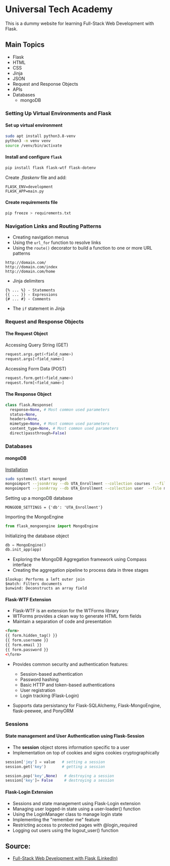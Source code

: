 # Universal Tech Academy
This is a dummy website for learning Full-Stack Web Development with Flask.

## Main Topics
- Flask
- HTML
- CSS
- Jinja
- JSON
- Request and Response Objects
- APIs
- Databases
  + mongoDB

### Setting Up Virtual Environments and Flask
#### Set up virtual environment
```Bash
sudo apt install python3.8-venv
python3 -m venv venv
source /venv/bin/activate
```
#### Install and configure `flask`
```Bash
pip install flask flask-wtf flask-dotenv
```

Create _.flaskenv_ file and add:
```
FLASK_ENV=development
FLASK_APP=main.py
```
#### Create requirements file
```Bash
pip freeze > requirements.txt
```

### Navigation Links and Routing Patterns
- Creating navigation menus
- Using the `url_for` function to resolve links
- Using the `route()` decorator to build a function to one or more URL patterns
```
http://domain.com/
http://domain.com/index
http://domain.com/home
```

- Jinja delimiters
```
{% ... %} - Statements
{{ ... }} - Expressions
{# ... #} - Comments
```
- The `if` statement in Jinja

### Request and Response Objects
#### The Request Object
Accessing Query String (GET)
```Python
request.args.get(<field_name>)
request.args[<field_name>]
```

Accessing Form Data (POST)
```Python
request.form.get(<field_name>)
request.form[<field_name>]
```
#### The Response Object
```Python
class flask.Response(
  response=None, # Most common used parameters
  status=None,
  headers=None,
  mimetype=None, # Most common used parameters
  content_type=None, # Most common used parameters
  direct)passthrough=False)
```
### Databases
#### mongoDB
[Installation](https://www.mongodb.com/)
```Bash
sudo systemctl start mongod
mongoimport --jsonArray --db UTA_Enrollment --collection courses  --file models/courses.json
mongoimport --jsonArray --db UTA_Enrollment --collection user  --file models/user.json
```

Setting up a mongoDB database
```
MONGODB_SETTINGS = {'db': 'UTA_Enrollment'}
```

Importing the MongoEngine
```Python
from flask_mongoengine import MongoEngine
```

Initializing the database object
```Python
db = MongoEngine()
db.init_app(app)
```
-  Exploring the MongoDB Aggregation framework using Compass interface
-  Creating the aggregation pipeline to process data in three stages
```
$lookup: Performs a left outer join
$match: Filters documents
$unwind: Deconstructs an array field
```

#### Flask-WTF Extension
- Flask-WTF is an extension for the WTForms library
- WTForms provides a clean way to generate HTML form fields
- Maintain a separation of code and presentation

```html
<form>
{{ form.hidden_tag() }}
{{ form.username }}
{{ form.email }}
{{ form.password }}
<\form>
```
- Provides common security and authentication features:
  - Session-based authentication
  - Password hashing
  - Basic HTTP and token-based authentications
  - User registration
  - Login tracking (Flask-Login)

- Supports data persistancy for Flask-SQLAlchemy, Flask-MongoEngine, flask-peewee, and PonyORM

### Sessions
#### State management and User Authentication using **Flask-Session**
- The **session** object stores information specific to a user
- Implementation on top of cookies and signs cookies cryptographically

```Python
session['jey'] = value   # setting a session
session.get('key')       # getting a session

session.pop('key',None)   # destroying a session
session['key']= False     # destroying a session
```
#### Flask-Login Extension
- Sessions and state management using Flask-Login extension
- Managing user logged-in state using a user-loader() function
- Using the LoginManager class to manage login state
- Implementing the "remember me" feature
- Restricting access to protected pages with @login_required
- Logging out users using the logout_user() function

## Source:
- [Full-Stack Web Development with Flask (LinkedIn)](linkedin.com/learning/full-stack-web-development-with-flask/)
